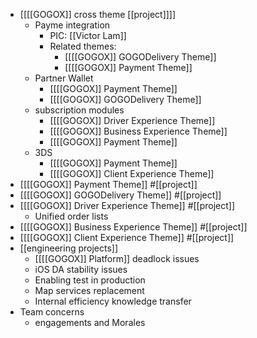 - [[[[GOGOX]] cross theme [[project]]]]
    - Payme integration 
        - PIC: [[Victor Lam]]
        - Related themes:
            - [[[[GOGOX]] GOGODelivery Theme]]
            - [[[[GOGOX]] Payment Theme]]
    - Partner Wallet
        - [[[[GOGOX]] Payment Theme]]
        - [[[[GOGOX]] GOGODelivery Theme]]
    - subscription modules
        - [[[[GOGOX]] Driver Experience Theme]]
        - [[[[GOGOX]] Business Experience Theme]]
        - [[[[GOGOX]] Payment Theme]]
    - 3DS
        - [[[[GOGOX]] Payment Theme]]
        - [[[[GOGOX]] Client Experience Theme]]
- [[[[GOGOX]] Payment Theme]] #[[project]]
- [[[[GOGOX]] GOGODelivery Theme]] #[[project]]
- [[[[GOGOX]] Driver Experience Theme]] #[[project]]
    - Unified order lists
- [[[[GOGOX]] Business Experience Theme]] #[[project]]
- [[[[GOGOX]] Client Experience Theme]] #[[project]]
- [[engineering projects]]
    - [[[[GOGOX]] Platform]] deadlock issues
    - iOS DA stability issues
    - Enabling test in production
    - Map services replacement
    - Internal efficiency knowledge transfer
- Team concerns
    - engagements and Morales

